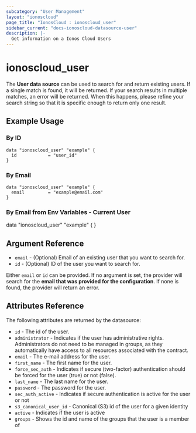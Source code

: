 ```yaml
---
subcategory: "User Management"
layout: "ionoscloud"
page_title: "IonosCloud : ionoscloud_user"
sidebar_current: "docs-ionoscloud-datasource-user"
description: |-
  Get information on a Ionos Cloud Users
---
```


# ionoscloud_user

The **User data source** can be used to search for and return existing users.
If a single match is found, it will be returned. If your search results in multiple matches, an error will be returned.
When this happens, please refine your search string so that it is specific enough to return only one result.

## Example Usage

### By ID
```hcl
data "ionoscloud_user" "example" {
  id			= "user_id"
}
```

### By Email
```hcl
data "ionoscloud_user" "example" {
  email			= "example@email.com"
}
```

### By Email from Env Variables - Current User
data "ionoscloud_user" "example" {
}

## Argument Reference

* `email` - (Optional) Email of an existing user that you want to search for.
* `id` - (Optional) ID of the user you want to search for.

Either `email` or `id` can be provided. If no argument is set, the provider will search for the **email that was provided for the configuration**. If none is found, the provider will return an error.

## Attributes Reference

The following attributes are returned by the datasource:

* `id` - The id of the user.
* `administrator` - Indicates if the user has administrative rights. Administrators do not need to be managed in groups, as they automatically have access to all resources associated with the contract.
* `email` - The e-mail address for the user.
* `first_name` - The first name for the user.
* `force_sec_auth` - Indicates if secure (two-factor) authentication should be forced for the user (true) or not (false).
* `last_name` - The last name for the user.
* `password` - The password for the user.
* `sec_auth_active` - Indicates if secure authentication is active for the user or not
* `s3_canonical_user_id` - Canonical (S3) id of the user for a given identity
* `active` - Indicates if the user is active
* `groups` - Shows the id and name of the groups that the user is a member of